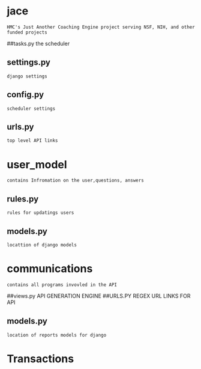 # jace
    HMC's Just Another Coaching Engine project serving NSF, NIH, and other funded projects
    
  ##tasks.py
    the scheduler
  ## settings.py
    django settings
  ## config.py
    scheduler settings
  ## urls.py
    top level API links
        

# user_model
    contains Infromation on the user,questions, answers
    
   ## rules.py
    rules for updatings users
   ## models.py
    locattion of django models

# communications
    contains all programs invovled in the API
   ##views.py
      API GENERATION ENGINE
   ##URLS.PY
        REGEX URL LINKS FOR API
   ## models.py
    location of reports models for django


# Transactions
 